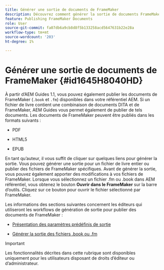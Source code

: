 ```yaml
---
title: Générer une sortie de documents de FrameMaker
description: Découvrez comment générer la sortie de documents FrameMaker dans AEM guides pour les publier au format PDF, HTML5 et EPUB.
feature: Publishing FrameMaker Documents
role: User
source-git-commit: fa07db6a9cb8d8f5b133258acd5647631b22e28a
workflow-type: tm+mt
source-wordcount: '203'
ht-degree: 1%

---
```


# Générer une sortie de documents de FrameMaker {#id1645H8040HD}

À partir d’AEM Guides 1.1, vous pouvez également publier les documents de FrameMaker \(`.book` et `.fm`\) disponibles dans votre référentiel AEM. Si un fichier de livre contient une combinaison de documents DITA et de FrameMaker, AEM Guides vous permet également de publier de tels documents. Les documents de FrameMaker peuvent être publiés dans les formats suivants :

- PDF

- HTML5

- EPUB


En tant qu’auteur, il vous suffit de cliquer sur quelques liens pour générer la sortie. Vous pouvez générer une sortie pour un fichier de livre entier ou publier des fichiers de FrameMaker spécifiques. Avant de générer la sortie, vous pouvez également apporter des modifications à vos fichiers de FrameMaker. Lorsque vous sélectionnez un fichier .fm ou .book dans AEM référentiel, vous obtenez le bouton **Ouvrir dans le FrameMaker** sur la barre d’outils. Cliquez sur ce bouton pour ouvrir le fichier sélectionné par FrameMaker.

Les informations des sections suivantes concernent les éditeurs qui utiliseront les workflows de génération de sortie pour publier des documents de FrameMaker :

- [Présentation des paramètres prédéfinis de sortie](fm-output-understand-presets.md#)

- [Générer la sortie des fichiers .book ou .fm](fm-output-generate.md#)

>[!IMPORTANT]
>
> Les fonctionnalités décrites dans cette rubrique sont disponibles uniquement pour les utilisateurs disposant de droits d’éditeur ou d’administrateur.
